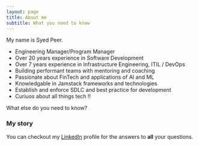 ```yaml
---
layout: page
title: About me
subtitle: What you need to know
---
```


My name is Syed Peer. 

- Engineering Manager/Program Manager
- Over 20 years experience in Software Development
- Over 7 years experience in Infrastructure Engineering, ITIL / DevOps 
- Building performant teams with mentoring and coaching 
- Passionate about FinTech and applications of AI and ML
- Knowledgable in Jamstack frameworks and technologies
- Establish and enforce SDLC and best practice for development
- Curiuos about all things tech !!

What else do you need to know?

### My story

You can checkout my [LinkedIn](https://www.linkedin.com/in/syedpeer) profile for the answers to **all** your questions.
